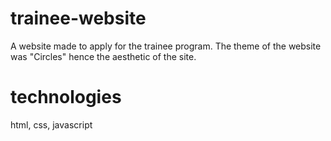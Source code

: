 # trainee-website
A website made to apply for the trainee program. The theme of the website was "Circles" hence the aesthetic of the site.

# technologies
html, css, javascript
